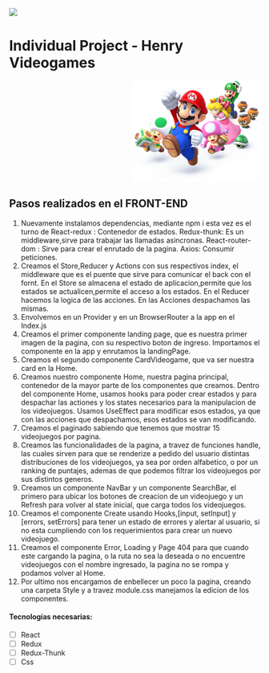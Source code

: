 <p align='left'>
    <img src='https://static.wixstatic.com/media/85087f_0d84cbeaeb824fca8f7ff18d7c9eaafd~mv2.png/v1/fill/w_160,h_30,al_c,q_85,usm_0.66_1.00_0.01/Logo_completo_Color_1PNG.webp' </img>
</p>

# Individual Project - Henry Videogames

<p align="right">
  <img height="200" src="../videogame.png" />
</p>

## Pasos realizados en el FRONT-END

1. Nuevamente instalamos dependencias, mediante npm i esta vez es el turno de
   React-redux : Contenedor de estados.
   Redux-thunk: Es un middleware,sirve para trabajar las llamadas asincronas.
   React-router-dom : Sirve para crear el enrutado de la pagina.
   Axios: Consumir peticiones.
2. Creamos el Store,Reducer y Actions con sus respectivos index, el middleware que es el puente que sirve para comunicar el back con el fornt.
   En el Store se almacena el estado de aplicacion,permite que los estados se actualicen,permite el acceso a los estados.
   En el Reducer hacemos la logica de las acciones.
   En las Acciones despachamos las mismas.
3. Envolvemos en un Provider y en un BrowserRouter a la app en el Index.js
4. Creamos el primer componente landing page, que es nuestra primer imagen de la pagina, con su respectivo boton de ingreso.
   Importamos el componente en la app y enrutamos la landingPage.
5. Creamos el segundo componente CardVideogame, que va ser nuestra card en la Home.
6. Creamos nuestro componente Home, nuestra pagina principal, contenedor de la mayor parte de los componentes que creamos.
   Dentro del componente Home, usamos hooks para poder crear estados y para despachar las actiones y los states necesarios para la manipulacion de los videojuegos.
   Usamos UseEffect para modificar esos estados, ya que con las acciones que despachamos, esos estados se van modificando.
7. Creamos el paginado sabiendo que tenemos que mostrar 15 videojuegos por pagina.
8. Creamos las funcionalidades de la pagina, a travez de funciones handle, las cuales sirven para que se renderize a pedido del usuario distintas distribuciones de los videojuegos, ya sea por orden alfabetico, o por un ranking de puntajes, ademas de que podemos filtrar los videojuegos por sus distintos generos.
9. Creamos un componente NavBar y un componente SearchBar, el primero para ubicar los botones de creacion de un videojuego y un Refresh para volver al state inicial, que carga todos los videojuegos.
10. Creamos el componente Create usando Hooks,[input, setInput] y [errors, setErrors] para tener un estado de errores y alertar al usuario, si no esta cumpliendo con los requerimientos para crear un nuevo videojuego.
11. Creamos el componente Error, Loading y Page 404 para que cuando este cargando la pagina, o la ruta no sea la deseada o no encuentre videojuegos con el nombre ingresado, la pagina no se rompa y podamos volver al Home.
12. Por ultimo nos encargamos de enbellecer un poco la pagina, creando una carpeta Style y a travez module.css manejamos la edicion de los componentes.

#### Tecnologías necesarias:

- [ ] React
- [ ] Redux
- [ ] Redux-Thunk
- [ ] Css

